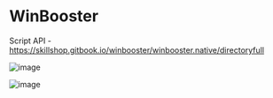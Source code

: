 # WinBooster

Script API - https://skillshop.gitbook.io/winbooster/winbooster.native/directoryfull

![image](https://user-images.githubusercontent.com/35975332/200167893-278b9f39-5189-44a1-9c2a-110f9ed8e1ab.png)

![image](https://user-images.githubusercontent.com/35975332/200167899-76ace334-3470-4f7d-9eb0-dbd88c44c257.png)
